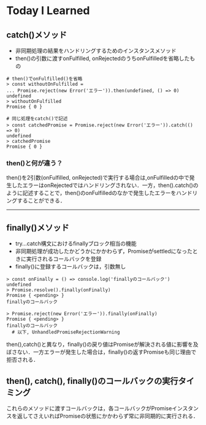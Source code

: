 # Today I Learned

## catch()メソッド

- 非同期処理の結果をハンドリングするためのインスタンスメソッド
- then()の引数に渡すonFulfilled, onRejectedのうちonFulfilledを省略したもの

```console
# then()でonFulfilled()を省略
> const withoutOnFulfilled =
... Promise.reject(new Error('エラー')).then(undefined, () => 0)
undefined
> withoutOnFulfilled
Promise { 0 }

# 同じ処理をcatch()で記述
> const catchedPromise = Promise.reject(new Error('エラー')).catch(() => 0)
undefined
> catchedPromise
Promise { 0 }
```

### then()と何が違う？

then()を2引数(onFulfilled, onRejected)で実行する場合は,onFulfilledの中で発生したエラーはonRejectedではハンドリングされない．一方，then().catch()のように記述することで，then()のonFulfilledのなかで発生したエラーをハンドリングすることができる．

***

## finally()メソッド

- try...catch構文におけるfinallyブロック相当の機能
- 非同期処理が成功したかどうかにかかわらず，Promiseがsettledになったときに実行されるコールバックを登録
- finally()に登録するコールバックは，引数無し

```console
> const onFinally = () => console.log('finallyのコールバック')
undefined
> Promise.resolve().finally(onFinally)
Promise { <pending> }
finallyのコールバック

> Promise.reject(new Error('エラー')).finally(onFinally)
Promise { <pending> }
finallyのコールバック
  # 以下, UnhandledPromiseRejectionWarning
```

then(),catch()と異なり，finally()の戻り値はPromiseが解決される値に影響を及ぼさない．一方エラーが発生した場合は，finally()の返すPromiseも同じ理由で拒否される．

## then(), catch(), finally()のコールバックの実行タイミング

これらのメソッドに渡すコールバックは，各コールバックがPromiseインスタンスを返してさえいればPromiseの状態にかかわらず常に非同期的に実行される．

